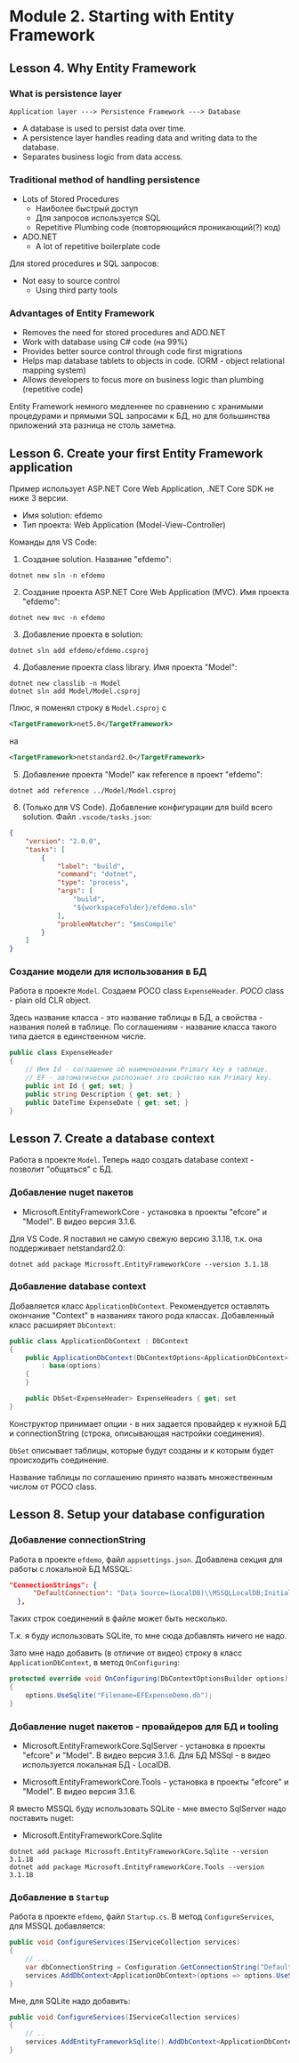 # Module 2. Starting with Entity Framework

## Lesson 4. Why Entity Framework

### What is persistence layer

```text
Application layer ---> Persistence Framework ---> Database
```

* A database is used to persist data over time.
* A persistence layer handles reading data and writing data to the database.
* Separates business logic from data access.

### Traditional method of handling persistence

* Lots of Stored Procedures
  * Наиболее быстрый доступ
  * Для запросов используется SQL
  * Repetitive Plumbing code (повторяющийся проникающий(?) код)
* ADO.NET
  * A lot of repetitive boilerplate code

Для stored procedures и SQL запросов:

* Not easy to source control
  * Using third party tools

### Advantages of Entity Framework

* Removes the need for stored procedures and ADO.NET
* Work with database using C# code (на 99%)
* Provides better source control through code first migrations
* Helps map database tablets to objects in code. (ORM - object relational mapping system)
* Allows developers to focus more on business logic than plumbing (repetitive code)

Entity Framework немного медленнее по сравнению с хранимыми процедурами и прямыми SQL запросами
к БД, но для большинства приложений эта разница не столь заметна.

## Lesson 6. Create your first Entity Framework application

Пример использует ASP.NET Core Web Application, .NET Core SDK не ниже 3 версии.

* Имя solution: efdemo
* Тип проекта: Web Application (Model-View-Controller)

Команды для VS Code:

1. Создание solution. Название "efdemo":

```text
dotnet new sln -n efdemo
```

2. Создание проекта  ASP.NET Core Web Application (MVC). Имя проекта "efdemo":

```text
dotnet new mvc -n efdemo
```

3. Добавление проекта в solution:

```text
dotnet sln add efdemo/efdemo.csproj
```

4. Добавление проекта class library. Имя проекта "Model":

```text
dotnet new classlib -n Model
dotnet sln add Model/Model.csproj
```

Плюс, я поменял строку в `Model.csproj` с

```xml
<TargetFramework>net5.0</TargetFramework>
```

на

```xml
<TargetFramework>netstandard2.0</TargetFramework>
```

5. Добавление проекта "Model" как reference в проект "efdemo":

```text
dotnet add reference ../Model/Model.csproj
```

6. (Только для VS Code). Добавление конфигурации для build всего solution. Файл `.vscode/tasks.json`:

```json
{
    "version": "2.0.0",
    "tasks": [
        {
            "label": "build",
            "command": "dotnet",
            "type": "process",
            "args": [
                "build",
                "${workspaceFolder}/efdemo.sln"
            ],
            "problemMatcher": "$msCompile"
        }
    ]
}
```

### Создание модели для использования в БД

Работа в проекте `Model`. Создаем POCO class `ExpenseHeader`. *POCO* class - plain old CLR object.

Здесь название класса - это название таблицы в БД, а свойства - названия полей в таблице.
По соглашениям - название класса такого типа дается в единственном числе.

```csharp
public class ExpenseHeader
{
    // Имя Id - соглашение об наименовании Primary key в таблице.
    // EF - автоматически распознает это свойство как Primary key.
    public int Id { get; set; }
    public string Description { get; set; }
    public DateTime ExpenseDate { get; set; }
}
```

## Lesson 7. Create a database context

Работа в проекте `Model`. Теперь надо создать database context - позволит "общаться" с БД.

### Добавление nuget пакетов

* Microsoft.EntityFrameworkCore - установка в проекты "efcore" и "Model". В видео версия 3.1.6.

Для VS Code. Я поставил не самую свежую версию 3.1.18, т.к. она поддерживает netstandard2.0:

```text
dotnet add package Microsoft.EntityFrameworkCore --version 3.1.18
```

### Добавление database context

Добавляется класс `ApplicationDbContext`. Рекомендуется оставлять окончание "Context" в названиях
такого рода классах. Добавленный класс расширяет `DbContext`:

```csharp
public class ApplicationDbContext : DbContext
{
    public ApplicationDbContext(DbContextOptions<ApplicationDbContext> options)
        : base(options)
    {
    }

    public DbSet<ExpenseHeader> ExpenseHeaders { get; set
}
```

Конструктор принимает опции - в них задается провайдер к нужной БД и connectionString
(строка, описывающая настройки соединения).

`DbSet` описывает таблицы, которые будут созданы и к которым будет происходить соединение.

Название таблицы по соглашению принято назвать множественным числом от POCO class.

## Lesson 8. Setup your database configuration

### Добавление connectionString

Работа в проекте `efdemo`, файл `appsettings.json`. Добавлена секция для работы с локальной БД
MSSQL:

```json
"ConnectionStrings": {
      "DefaultConnection": "Data Source=(LocalDB)\\MSSQLLocalDB;Initial Catalog=EFExpenseDemo;Integrated Security=True"
  },
```

Таких строк соединений в файле может быть несколько.

Т.к. я буду использовать SQLite, то мне сюда добавлять ничего не надо.

Зато мне надо добавить (в отличие от видео) строку в класс `ApplicationDbContext`,
в метод `OnConfiguring`:

```csharp
protected override void OnConfiguring(DbContextOptionsBuilder options)
{
    options.UseSqlite("Filename=EFExpenseDemo.db");
}
```

### Добавление nuget пакетов - провайдеров для БД и tooling

* Microsoft.EntityFrameworkCore.SqlServer - установка в проекты "efcore" и "Model".
В видео версия 3.1.6. Для БД MSSql - в видео используется локальная БД - LocalDB.

* Microsoft.EntityFrameworkCore.Tools - установка в проекты "efcore" и "Model".
В видео версия 3.1.6.

Я вместо MSSQL буду использовать SQLite - мне вместо SqlServer надо поставить nuget:

* Microsoft.EntityFrameworkCore.Sqlite

```text
dotnet add package Microsoft.EntityFrameworkCore.Sqlite --version 3.1.18
dotnet add package Microsoft.EntityFrameworkCore.Tools --version 3.1.18
```

### Добавление в `Startup`

Работа в проекте `efdemo`, файл `Startup.cs`.
В метод `ConfigureServices`, для MSSQL добавляется:

```csharp
public void ConfigureServices(IServiceCollection services)
{
    // ...
    var dbConnectionString = Configuration.GetConnectionString("DefaultConnection");
    services.AddDbContext<ApplicationDbContext>(options => options.UseSqlServer());
}
```

Мне, для SQLite надо добавить:

```cs
public void ConfigureServices(IServiceCollection services)
{
    // ..
    services.AddEntityFrameworkSqlite().AddDbContext<ApplicationDbContext>()
}
```
